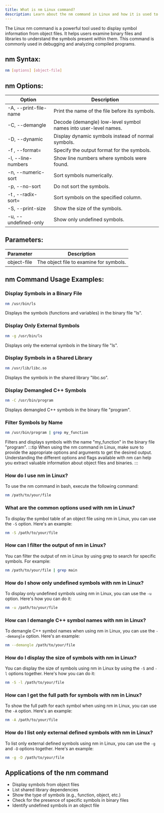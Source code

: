 ```yaml
---
title: What is nm Linux command?
description: Learn about the nm command in Linux and how it is used to display symbol information from object files.
---
```


The Linux nm command is a powerful tool used to display symbol information from object files. It helps users examine binary files and libraries to understand the symbols present within them. This command is commonly used in debugging and analyzing compiled programs.

## nm Syntax:
```bash
nm [options] [object-file]
```

## nm Options:
| Option         | Description                            |
|----------------|----------------------------------------|
| -A, --print-file-name | Print the name of the file before its symbols. |
| -C, --demangle | Decode (demangle) low-level symbol names into user-level names. |
| -D, --dynamic | Display dynamic symbols instead of normal symbols. |
| -f <format>, --format=<format> | Specify the output format for the symbols. |
| -l, --line-numbers | Show line numbers where symbols were found. |
| -n, --numeric-sort | Sort symbols numerically. |
| -p, --no-sort | Do not sort the symbols. |
| -t <sortable-column>, --radix-sort=<sortable-column> | Sort symbols on the specified column. |
| -S, --print-size | Show the size of the symbols. |
| -u, --undefined-only | Show only undefined symbols. |

## Parameters:
| Parameter   | Description                            |
|-------------|----------------------------------------|
| object-file | The object file to examine for symbols. |
## nm Command Usage Examples:
### Display Symbols in a Binary File
```bash
nm /usr/bin/ls
```
Displays the symbols (functions and variables) in the binary file "ls".

### Display Only External Symbols
```bash
nm -g /usr/bin/ls
```
Displays only the external symbols in the binary file "ls".

### Display Symbols in a Shared Library
```bash
nm /usr/lib/libc.so
```
Displays the symbols in the shared library "libc.so".

### Display Demangled C++ Symbols
```bash
nm -C /usr/bin/program
```
Displays demangled C++ symbols in the binary file "program".

### Filter Symbols by Name
```bash
nm /usr/bin/program | grep my_function
```
Filters and displays symbols with the name "my_function" in the binary file "program".
:::tip
When using the nm command in Linux, make sure to provide the appropriate options and arguments to get the desired output. Understanding the different options and flags available with nm can help you extract valuable information about object files and binaries.
:::

### How do I use nm in Linux?
To use the nm command in bash, execute the following command:
```bash
nm /path/to/your/file
```

### What are the common options used with nm in Linux?
To display the symbol table of an object file using nm in Linux, you can use the `-S` option. Here's an example:
```bash
nm -S /path/to/your/file
```

### How can I filter the output of nm in Linux?
You can filter the output of nm in Linux by using grep to search for specific symbols. For example:
```bash
nm /path/to/your/file | grep main
```

### How do I show only undefined symbols with nm in Linux?
To display only undefined symbols using nm in Linux, you can use the `-u` option. Here's how you can do it:
```bash
nm -u /path/to/your/file
```

### How can I demangle C++ symbol names with nm in Linux?
To demangle C++ symbol names when using nm in Linux, you can use the `--demangle` option. Here's an example:
```bash
nm --demangle /path/to/your/file
```

### How do I display the size of symbols with nm in Linux?
You can display the size of symbols using nm in Linux by using the `-S` and `-l` options together. Here's how you can do it:
```bash
nm -S -l /path/to/your/file
```

### How can I get the full path for symbols with nm in Linux?
To show the full path for each symbol when using nm in Linux, you can use the `-A` option. Here's an example:
```bash
nm -A /path/to/your/file
```

### How do I list only external defined symbols with nm in Linux?
To list only external defined symbols using nm in Linux, you can use the `-g` and `-D` options together. Here's an example:
```bash
nm -g -D /path/to/your/file
```

## Applications of the nm command

- Display symbols from object files
- List shared library dependencies
- Show the type of symbols (e.g., function, object, etc.)
- Check for the presence of specific symbols in binary files
- Identify undefined symbols in an object file